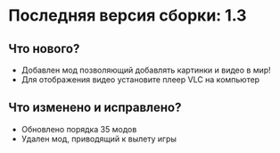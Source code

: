 # Последняя версия сборки: 1.3

## Что нового?
- Добавлен мод позволяющий добавлять картинки и видео в мир!
- Для отображения видео установите плеер VLC на компьютер

## Что изменено и исправлено?
- Обновлено порядка 35 модов
- Удален мод, приводящий к вылету игры
